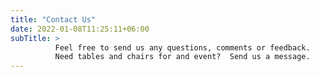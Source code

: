 ```yaml
---
title: "Contact Us"
date: 2022-01-08T11:25:11+06:00
subTitle: >
          Feel free to send us any questions, comments or feedback.
          Need tables and chairs for and event?  Send us a message.
---
```


